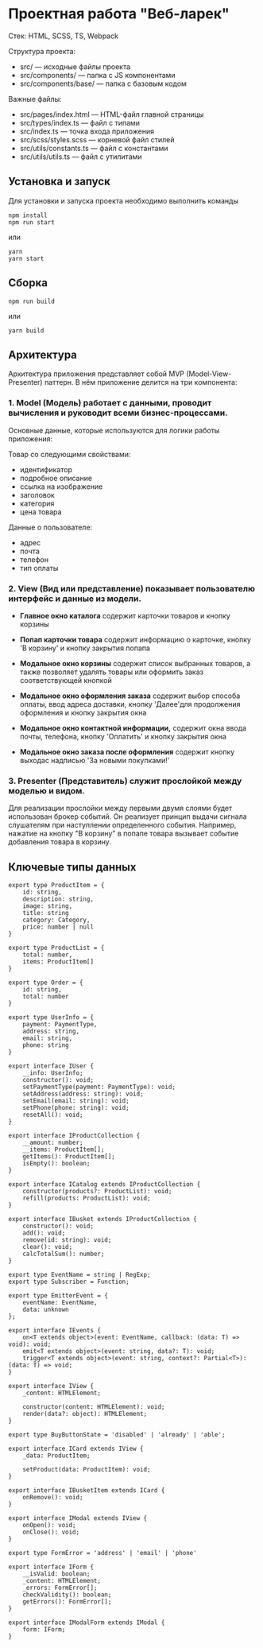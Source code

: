 # Проектная работа "Веб-ларек"

Стек: HTML, SCSS, TS, Webpack

Структура проекта:
- src/ — исходные файлы проекта
- src/components/ — папка с JS компонентами
- src/components/base/ — папка с базовым кодом

Важные файлы:
- src/pages/index.html — HTML-файл главной страницы
- src/types/index.ts — файл с типами
- src/index.ts — точка входа приложения
- src/scss/styles.scss — корневой файл стилей
- src/utils/constants.ts — файл с константами
- src/utils/utils.ts — файл с утилитами

## Установка и запуск
Для установки и запуска проекта необходимо выполнить команды

```
npm install
npm run start
```

или

```
yarn
yarn start
```
## Сборка

```
npm run build
```

или

```
yarn build
```

## Архитектура

Архитектура приложения представляет собой MVP (Model-View-Presenter) паттерн. В нём приложение делится на три компонента:

### 1. Model (Модель) работает с данными, проводит вычисления и руководит всеми бизнес-процессами.

Основные данные, которые используются для логики работы приложения:

Товар со следующими свойствами:
- идентификатор
- подробное описание
- ссылка на изображение
- заголовок
- категория
- цена товара

Данные о пользователе:
- адрес
- почта
- телефон
- тип оплаты
  
### 2. View (Вид или представление) показывает пользователю интерфейс и данные из модели.

* __Главное окно каталога__ содержит карточки товаров и кнопку корзины

* __Попап карточки товара__ содержит информацию о карточке, кнопку 'В корзину' и кнопку закрытия попапа

* __Модальное окно корзины__ содержит список выбранных товаров, а также позволяет удалять товары или оформить заказ соответствующей кнопкой

* __Модальное окно оформления заказа__ содержит выбор способа оплаты, ввод адреса доставки, кнопку 'Далее'для продолжения оформления и кнопку закрытия окна

* __Модальное окно контактной информации,__ содержит окна ввода почты, телефона, кнопку 'Оплатить' и кнопку закрытия окна

* __Модальное окно заказа после оформления__ содержит кнопку выходас надписью 'За новыми покупками!'

### 3. Presenter (Представитель) служит прослойкой между моделью и видом.

Для реализации прослойки между первыми двумя слоями будет использован брокер событий. Он реализует принцип выдачи сигнала слушателям при наступлении определенного события.
Например, нажатие на кнопку "В корзину" в попапе товара вызывает событие добавления товара в корзину.

## Ключевые типы данных
```
export type ProductItem = {
    id: string,
    description: string,
    image: string,
    title: string
    category: Category,
    price: number | null
}

export type ProductList = {
    total: number,
    items: ProductItem[]
}

export type Order = {
    id: string,
    total: number
}

export type UserInfo = {
    payment: PaymentType,
    address: string,
    email: string,
    phone: string
}

export interface IUser {
    __info: UserInfo;
    constructor(): void;
    setPaymentType(payment: PaymentType): void;
    setAddress(address: string): void;
    setEmail(email: string): void;
    setPhone(phone: string): void;
    resetAll(): void;
} 

export interface IProductCollection {
    __amount: number;
    __items: ProductItem[];
    getItems(): ProductItem[];
    isEmpty(): boolean;
}

export interface ICatalog extends IProductCollection {
    constructor(products?: ProductList): void;
    refill(products: ProductList): void;
}

export interface IBusket extends IProductCollection {
    constructor(): void;
    add(): void;
    remove(id: string): void;
    clear(): void;
    calcTotalSum(): number;
}

export type EventName = string | RegExp;
export type Subscriber = Function;

export type EmitterEvent = {
    eventName: EventName,
    data: unknown
};

export interface IEvents {
    on<T extends object>(event: EventName, callback: (data: T) => void): void;
    emit<T extends object>(event: string, data?: T): void;
    trigger<T extends object>(event: string, context?: Partial<T>): (data: T) => void;
}

export interface IView {
    _content: HTMLElement;

    constructor(content: HTMLElement): void;
    render(data?: object): HTMLElement;
}

export type BuyButtonState = 'disabled' | 'already' | 'able';

export interface ICard extends IView {
    _data: ProductItem;

    setProduct(data: ProductItem): void;    
}

export interface IBusketItem extends ICard {
    onRemove(): void;
}

export interface IModal extends IView {
    onOpen(): void;
    onClose(): void;
}

export type FormError = 'address' | 'email' | 'phone'

export interface IForm {
    __isValid: boolean;
    _content: HTMLElement;
    _errors: FormError[];    
    checkValidity(): boolean;
    getErrors(): FormError[];
}

export interface IModalForm extends IModal {
    form: IForm;
}

```
